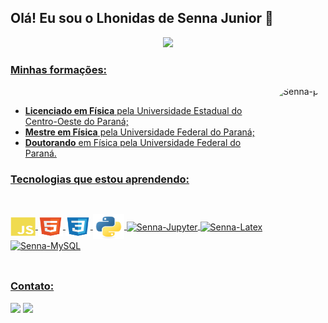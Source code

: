 ## Olá! Eu sou o Lhonidas de Senna Junior 👋

<div align="center">
  <a href="https://github.com/LhonidasSenna">
  <img height="180em" src="https://github-readme-stats.vercel.app/api?username=LhonidasSenna&show_icons=true&theme=dark&include_all_commits=true&count_private=true"/>
</div>
  
 ### Minhas formações:
  
 <div style="display: inline_block">
  <img align="right" alt="Senna-pic" height="150" style="border-radius:50px;" src="https://images.theconversation.com/files/191827/original/file-20171025-25516-g7rtyl.jpg?ixlib=rb-1.1.0&rect=0%2C70%2C7875%2C5667&q=45&auto=format&w=926&fit=clip">
 </div><br>
  
  - **Licenciado em Física** pela Universidade Estadual do Centro-Oeste do Paraná;
  - **Mestre em Física** pela Universidade Federal do Paraná;
  - **Doutorando** em Física pela Universidade Federal do Paraná.
  
### Tecnologias que estou aprendendo:
##
  <div style="display: inline_block"><br>
  <img align="center" alt="Senna-Js" height="30" width="40" src="https://raw.githubusercontent.com/devicons/devicon/master/icons/javascript/javascript-plain.svg">
  <img align="center" alt="Senna-HTML" height="30" width="40" src="https://raw.githubusercontent.com/devicons/devicon/master/icons/html5/html5-original.svg">
  <img align="center" alt="Senna-CSS" height="30" width="40" src="https://raw.githubusercontent.com/devicons/devicon/master/icons/css3/css3-original.svg">
  <img align="center" alt="Senna-Python" height="40" width="50" src="https://raw.githubusercontent.com/devicons/devicon/master/icons/python/python-original.svg">
  <img align="center" alt="Senna-Jupyter" height="40" width="50" src="https://cdn.jsdelivr.net/gh/devicons/devicon/icons/jupyter/jupyter-original-wordmark.svg" />
  <img align="center" alt="Senna-Latex" height="50" width="60" src="https://cdn.jsdelivr.net/gh/devicons/devicon/icons/latex/latex-original.svg" />
  <img align="center" alt="Senna-MySQL" height="50" width="60" src="https://cdn.jsdelivr.net/gh/devicons/devicon/icons/mysql/mysql-original-wordmark.svg" />
  </div><br>
  
  ##
  ### Contato:
 <div>
  <a href = "mailto:lhonidas@gmail.com"><img src="https://img.shields.io/badge/Gmail-D14836?style=for-the-badge&logo=gmail&logoColor=white"></a>
  <a href="https://www.linkedin.com/in/lhonidas-de-senna-junior-228444231/" target="_blank"><img src="https://img.shields.io/badge/-LinkedIn-%230077B5?style=for-the-badge&logo=linkedin&logoColor=white" target="_blank"></a>
 </div>
